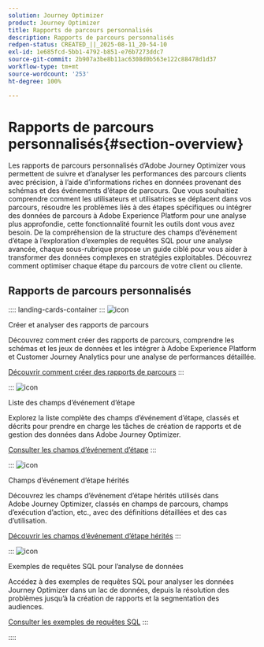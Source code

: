 ```yaml
---
solution: Journey Optimizer
product: Journey Optimizer
title: Rapports de parcours personnalisés
description: Rapports de parcours personnalisés
redpen-status: CREATED_||_2025-08-11_20-54-10
exl-id: 1e685fcd-5bb1-4792-b851-e76b7273ddc7
source-git-commit: 2b907a3be8b11ac6308d0b563e122c88478d1d37
workflow-type: tm+mt
source-wordcount: '253'
ht-degree: 100%

---
```


# Rapports de parcours personnalisés{#section-overview}

Les rapports de parcours personnalisés d’Adobe Journey Optimizer vous permettent de suivre et d’analyser les performances des parcours clients avec précision, à l’aide d’informations riches en données provenant des schémas et des événements d’étape de parcours. Que vous souhaitiez comprendre comment les utilisateurs et utilisatrices se déplacent dans vos parcours, résoudre les problèmes liés à des étapes spécifiques ou intégrer des données de parcours à Adobe Experience Platform pour une analyse plus approfondie, cette fonctionnalité fournit les outils dont vous avez besoin. De la compréhension de la structure des champs d’événement d’étape à l’exploration d’exemples de requêtes SQL pour une analyse avancée, chaque sous-rubrique propose un guide ciblé pour vous aider à transformer des données complexes en stratégies exploitables. Découvrez comment optimiser chaque étape du parcours de votre client ou cliente.

## Rapports de parcours personnalisés

:::: landing-cards-container
:::
![icon](https://cdn.experienceleague.adobe.com/icons/chart-line.svg?lang=fr)

Créer et analyser des rapports de parcours

Découvrez comment créer des rapports de parcours, comprendre les schémas et les jeux de données et les intégrer à Adobe Experience Platform et Customer Journey Analytics pour une analyse de performances détaillée.

[Découvrir comment créer des rapports de parcours](../using/reports/sharing-overview.md)
:::

:::
![icon](https://cdn.experienceleague.adobe.com/icons/list-check.svg?lang=fr)

Liste des champs d’événement d’étape

Explorez la liste complète des champs d’événement d’étape, classés et décrits pour prendre en charge les tâches de création de rapports et de gestion des données dans Adobe Journey Optimizer.

[Consulter les champs d’événement d’étape](../using/reports/sharing-field-list.md)
:::

:::
![icon](https://cdn.experienceleague.adobe.com/icons/book.svg)

Champs d’événement d’étape hérités

Découvrez les champs d’événement d’étape hérités utilisés dans Adobe Journey Optimizer, classés en champs de parcours, champs d’exécution d’action, etc., avec des définitions détaillées et des cas d’utilisation.

[Découvrir les champs d’événement d’étape hérités](legacy-step-event-fields-landing-page.md)
:::

:::
![icon](https://cdn.experienceleague.adobe.com/icons/code-branch.svg?lang=fr)

Exemples de requêtes SQL pour l’analyse de données

Accédez à des exemples de requêtes SQL pour analyser les données Journey Optimizer dans un lac de données, depuis la résolution des problèmes jusqu’à la création de rapports et la segmentation des audiences.

[Consulter les exemples de requêtes SQL](../using/reports/query-examples.md)
:::

::::
